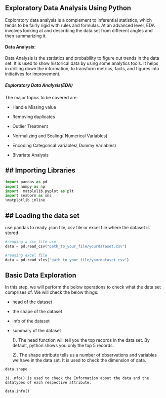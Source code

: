 ## Exploratory Data Analysis Using Python

Exploratory data analysis is a complement to inferential statistics, which tends to be fairly rigid with rules and formulas. At an advanced level, EDA involves looking at and describing the data set from different angles and then summarizing it.


#### Data Analysis:

Data Analysis is the statistics and probability to figure out trends in the data set. It is used to show historical data by using some analytics tools. It helps in drilling down the information, to transform metrics, facts, and figures into initiatives for improvement.


#####  Exploratory Data Analysis(EDA) 

The major topics to be covered are: 

* Handle Missing value

* Removing duplicates

* Outlier Treatment

* Normalizing and Scaling( Numerical Variables)

* Encoding Categorical variables( Dummy Variables)

* Bivariate Analysis


## ## Importing Libraries
~~~python
import pandas as pd
import numpy as np 
import  matplolib.pyplot as plt
import seaborn as sns 
%matplotlib inline 
~~~

## ## Loading the data set 

use pandas to ready .json file, csv file or excel file where the dataset is stored 

~~~python
#reading a csv file use 
data = pd.read_csv("path_to_your_file/yourdataset.csv")

#reading excel file
data = pd.read_xlxs("path_to_your_file/yourdataset.csv")
~~~

## Basic Data Exploration

In this step, we will perform the below operations to check what the data set comprises of. We will check the below things:

* head of the dataset
* the shape of the dataset
* info of the dataset
* summary of the dataset

    1). The head function will tell you the top records in the data set. By default, python shows you only the top 5 records.

    2). The shape attribute tells us a number of observations and variables we have in the data set. It is used to check the dimension of data. 

~~~python
data.shape
~~~


    3). nfo() is used to check the Information about the data and the datatypes of each respective attribute.


~~~python
data.info()
~~~
    

